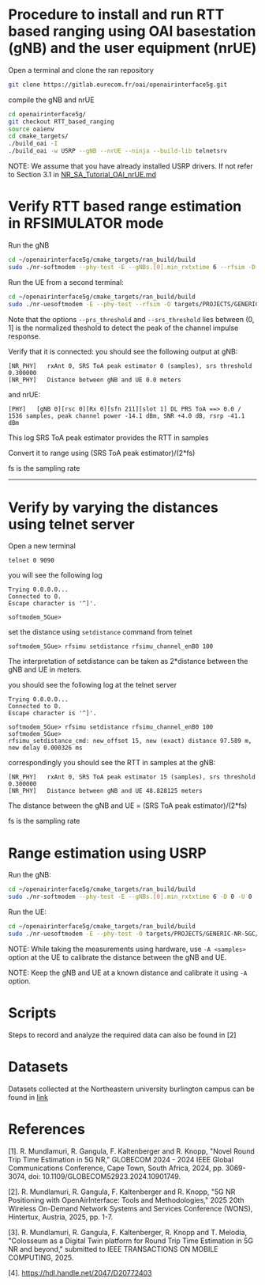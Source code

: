 # Procedure to install and run RTT based ranging using OAI basestation (gNB) and the user equipment (nrUE)

Open a terminal and clone the ran repository
```bash
git clone https://gitlab.eurecom.fr/oai/openairinterface5g.git
```
compile the gNB and nrUE

```bash
cd openairinterface5g/
git checkout RTT_based_ranging
source oaienv
cd cmake_targets/
./build_oai -I  
./build_oai -w USRP --gNB --nrUE --ninja --build-lib telnetsrv
```
NOTE: We assume that you have already installed USRP drivers. If not refer to Section 3.1 in 
 [NR_SA_Tutorial_OAI_nrUE.md](NR_SA_Tutorial_OAI_nrUE.md)

# Verify RTT based range estimation in RFSIMULATOR mode
Run the gNB

```bash
cd ~/openairinterface5g/cmake_targets/ran_build/build
sudo ./nr-softmodem --phy-test -E --gNBs.[0].min_rxtxtime 6 --rfsim -D 0 -U 0 -O ../../../targets/PROJECTS/GENERIC-NR-5GC/CONF/gnb.sa.band78.fr1.106PRB.usrpb210_RTT.conf --srs_threshold 0.3
```


Run the UE from a second terminal:

```bash
cd ~/openairinterface5g/cmake_targets/ran_build/build
sudo ./nr-uesoftmodem -E --phy-test --rfsim -O targets/PROJECTS/GENERIC-NR-5GC/CONF/ue.nr.prs.fr1.106prb_RTT.conf --telnetsrv --rfsimulator.options chanmod --prs_threshold 0.3
```

Note that the options `--prs_threshold` and `--srs_threshold` lies between (0, 1] is the normalized theshold to detect the peak of the channel impulse response.

Verify that it is connected: you should see the following output at gNB:

```
[NR_PHY]   rxAnt 0, SRS ToA peak estimator 0 (samples), srs threshold 0.300000
[NR_PHY]   Distance between gNB and UE 0.0 meters

```
and nrUE:

```
[PHY]   [gNB 0][rsc 0][Rx 0][sfn 211][slot 1] DL PRS ToA ==> 0.0 / 1536 samples, peak channel power -14.1 dBm, SNR +4.0 dB, rsrp -41.1 dBm

```

This log SRS ToA peak estimator provides the RTT in samples

Convert it to range using (SRS ToA peak estimator)/(2*fs)

fs is the sampling rate

---
# Verify by varying the distances using telnet server
Open a new terminal

```
telnet 0 9090
```
 you will see the following log

 ```
 Trying 0.0.0.0...
Connected to 0.
Escape character is '^]'.

softmodem_5Gue>
 ```

set the distance using `setdistance` command from telnet

```
softmodem_5Gue> rfsimu setdistance rfsimu_channel_enB0 100
```

The interpretation of setdistance can be taken as 2*distance between the gNB and UE in meters.

you should see the following log at the telnet server
```
Trying 0.0.0.0...
Connected to 0.
Escape character is '^]'.

softmodem_5Gue> rfsimu setdistance rfsimu_channel_enB0 100
softmodem_5Gue> 
rfsimu_setdistance_cmd: new_offset 15, new (exact) distance 97.589 m, new delay 0.000326 ms
```

correspondingly you should see the RTT in samples at the gNB:

```
[NR_PHY]   rxAnt 0, SRS ToA peak estimator 15 (samples), srs threshold 0.300000
[NR_PHY]   Distance between gNB and UE 48.828125 meters
```

The distance between the gNB and UE = (SRS ToA peak estimator)/(2*fs)

fs is the sampling rate

# Range estimation using USRP

Run the gNB:

```bash
cd ~/openairinterface5g/cmake_targets/ran_build/build
sudo ./nr-softmodem --phy-test -E --gNBs.[0].min_rxtxtime 6 -D 0 -U 0 -O ../../../targets/PROJECTS/GENERIC-NR-5GC/CONF/gnb.sa.band78.fr1.106PRB.usrpb210_RTT.conf --srs_threshold 0.3
```

Run the UE:

```bash
cd ~/openairinterface5g/cmake_targets/ran_build/build
sudo ./nr-uesoftmodem -E --phy-test -O targets/PROJECTS/GENERIC-NR-5GC/CONF/ue.nr.prs.fr1.106prb_RTT.conf --prs_threshold 0.3
```

NOTE: While taking the measurements using hardware, use `-A <samples>` option at the UE to calibrate the distance between the gNB and UE.

NOTE: Keep the gNB and UE at a known distance and calibrate it using `-A` option.

# Scripts

Steps to record and analyze the required data can also be found in [2]

# Datasets

Datasets collected at the Northeastern university burlington campus can be found in [link](https://hdl.handle.net/2047/D20772403)

# References
[1]. R. Mundlamuri, R. Gangula, F. Kaltenberger and R. Knopp, "Novel Round Trip Time Estimation in 5G NR," GLOBECOM 2024 - 2024 IEEE Global Communications Conference, Cape Town, South Africa, 2024, pp. 3069-3074, doi: 10.1109/GLOBECOM52923.2024.10901749.

[2]. R. Mundlamuri, R. Gangula, F. Kaltenberger and R. Knopp, "5G NR Positioning with OpenAirInterface: Tools and Methodologies," 2025 20th Wireless On-Demand Network Systems and Services Conference (WONS), Hintertux, Austria, 2025, pp. 1-7.

[3]. R. Mundlamuri, R. Gangula, F. Kaltenberger, R. Knopp and T. Melodia, "Colosseum as a Digital Twin platform for Round Trip Time Estimation in 5G NR and beyond," submitted to IEEE TRANSACTIONS ON MOBILE COMPUTING, 2025.

[4]. https://hdl.handle.net/2047/D20772403
